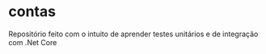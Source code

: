 # contas
Repositório feito com o intuito de aprender testes unitários e de integração com .Net Core
